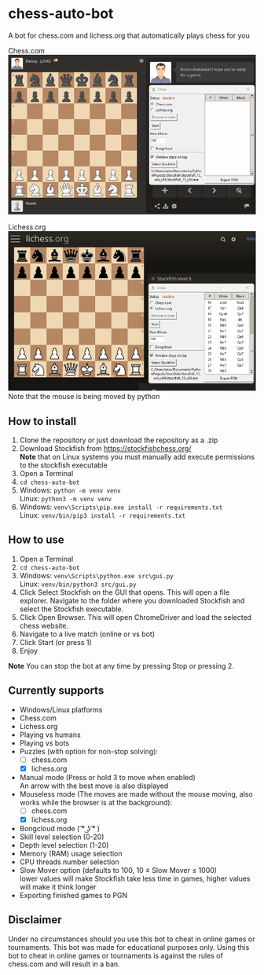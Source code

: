 # chess-auto-bot
A bot for chess.com and lichess.org that automatically plays chess for you  

Chess.com  
![](match_chesscom.gif)  

Lichess.org  
![](match_lichess.gif)  
Note that the mouse is being moved by python

## How to install
1) Clone the repository or just download the repository as a .zip
2) Download Stockfish from https://stockfishchess.org/  
   **Note** that on Linux systems you must manually add execute permissions to the stockfish executable
3) Open a Terminal
4) `cd chess-auto-bot`
5) Windows: `python -m venv venv`  
   Linux: `python3 -m venv venv`
6) Windows: `venv\Scripts\pip.exe install -r requirements.txt`  
   Linux: `venv/bin/pip3 install -r requirements.txt`

## How to use
1) Open a Terminal
2) `cd chess-auto-bot`
3) Windows: `venv\Scripts\python.exe src\gui.py`  
   Linux: `venv/bin/python3 src/gui.py`
4) Click Select Stockfish on the GUI that opens. This will open a file explorer. Navigate to the folder where you downloaded Stockfish and select the Stockfish executable.
5) Click Open Browser. This will open ChromeDriver and load the selected chess website.
6) Navigate to a live match (online or vs bot)
7) Click Start (or press 1)
8) Enjoy  

**Note** You can stop the bot at any time by pressing Stop or pressing 2.

## Currently supports
- Windows/Linux platforms
- Chess.com
- Lichess.org
- Playing vs humans
- Playing vs bots
- Puzzles (with option for non-stop solving):
    - [ ] chess.com
    - [x] lichess.org
- Manual mode (Press or hold 3 to move when enabled)  
  An arrow with the best move is also displayed
- Mouseless mode (The moves are made without the mouse moving, also works while the browser is at the background):
    - [ ] chess.com
    - [x] lichess.org
- Bongcloud mode ( ͡° ͜ʖ ͡° )
- Skill level selection (0-20)
- Depth level selection (1-20)
- Memory (RAM) usage selection
- CPU threads number selection
- Slow Mover option (defaults to 100, 10 &le; Slow Mover &le; 1000)  
  lower values will make Stockfish take less time in games, higher values will make it think longer
- Exporting finished games to PGN

## Disclaimer
Under no circumstances should you use this bot to cheat in online games or tournaments. This bot was made for educational purposes only.
Using this bot to cheat in online games or tournaments is against the rules of chess.com and will result in a ban.
